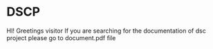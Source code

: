 # DSCP
HI! Greetings visitor
If you are searching for the documentation of dsc project please go to document.pdf file
